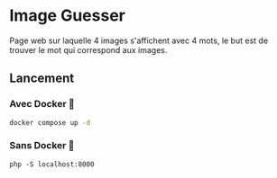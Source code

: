 # Image Guesser

Page web sur laquelle 4 images s'affichent avec 4 mots, le but est de trouver le mot qui correspond aux images.


## Lancement

### Avec Docker 🐋

```sh
docker compose up -d
```

### Sans Docker 🐘

```
php -S localhost:8000
```
